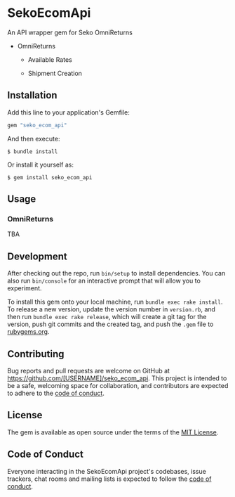 # SekoEcomApi

An API wrapper gem for Seko OmniReturns

- OmniReturns

  - Available Rates

  - Shipment Creation

## Installation

Add this line to your application's Gemfile:

```ruby
gem "seko_ecom_api"
```

And then execute:

    $ bundle install

Or install it yourself as:

    $ gem install seko_ecom_api

## Usage

### OmniReturns

TBA

## Development

After checking out the repo, run `bin/setup` to install dependencies. You can also run `bin/console` for an interactive prompt that will allow you to experiment.

To install this gem onto your local machine, run `bundle exec rake install`. To release a new version, update the version number in `version.rb`, and then run `bundle exec rake release`, which will create a git tag for the version, push git commits and the created tag, and push the `.gem` file to [rubygems.org](https://rubygems.org).

## Contributing

Bug reports and pull requests are welcome on GitHub at https://github.com/[USERNAME]/seko_ecom_api. This project is intended to be a safe, welcoming space for collaboration, and contributors are expected to adhere to the [code of conduct](https://github.com/[USERNAME]/seko_ecom_api/blob/pc-2546-setup-sekoecomapi/CODE_OF_CONDUCT.md).

## License

The gem is available as open source under the terms of the [MIT License](https://opensource.org/licenses/MIT).

## Code of Conduct

Everyone interacting in the SekoEcomApi project's codebases, issue trackers, chat rooms and mailing lists is expected to follow the [code of conduct](https://github.com/[USERNAME]/seko_ecom_api/blob/pc-2546-setup-sekoecomapi/CODE_OF_CONDUCT.md).
